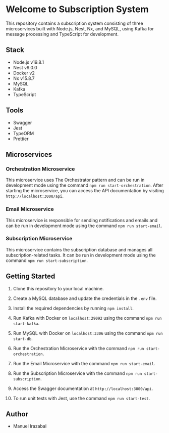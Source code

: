 # Welcome to Subscription System

This repository contains a subscription system consisting of three microservices built with Node.js, Nest, Nx, and MySQL, using Kafka for message processing and TypeScript for development.

## Stack

- Node.js v19.8.1
- Nest v9.0.0
- Docker v2
- Nx v15.8.7
- MySQL
- Kafka
- TypeScript
## Tools

- Swagger
- Jest
- TypeORM
- Prettier
## Microservices

### Orchestration Microservice

This microservice uses The Orchestrator pattern and can be run in development mode using the command `npm run start-orchestration`. After starting the microservice, you can access the API documentation by visiting `http://localhost:3000/api`.

### Email Microservice

This microservice is responsible for sending notifications and emails and can be run in development mode using the command `npm run start-email`.

### Subscription Microservice

This microservice contains the subscription database and manages all subscription-related tasks. It can be run in development mode using the command `npm run start-subscription`.

## Getting Started

1. Clone this repository to your local machine.

2. Create a MySQL database and update the credentials in the `.env` file.

3. Install the required dependencies by running `npm install`.

4. Run Kafka with Docker on `localhost:29092` using the command `npm run start-kafka`.

5. Run MySQL with Docker on `localhost:3306` using the command `npm run start-db`.

6. Run the Orchestration Microservice with the command `npm run start-orchestration`.

7. Run the Email Microservice with the command `npm run start-email`.

8. Run the Subscription Microservice with the command `npm run start-subscription`.

9. Access the Swagger documentation at `http://localhost:3000/api`.

10. To run unit tests with Jest, use the command `npm run start-test`.

## Author

- Manuel Irazabal
